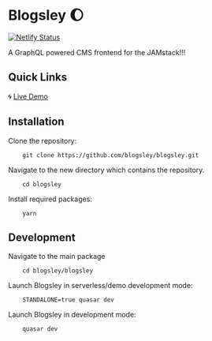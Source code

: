 # Blogsley :moon:
[![Netlify Status](https://api.netlify.com/api/v1/badges/195d38fd-635c-4b46-864e-f24a9e768896/deploy-status)](https://app.netlify.com/sites/blogsley/deploys)

A GraphQL powered CMS frontend for the JAMstack!!!

## Quick Links

:cyclone: [Live Demo](https://blogsley.netlify.app/)

## Installation


Clone the repository:

        git clone https://github.com/blogsley/blogsley.git
        
Navigate to the new directory which contains the repository.

        cd blogsley

        
Install required packages:

        yarn


## Development

Navigate to the main package

        cd blogsley/blogsley

Launch Blogsley in serverless/demo development mode:

        STANDALONE=true quasar dev

Launch Blogsley in development mode:

        quasar dev
        

